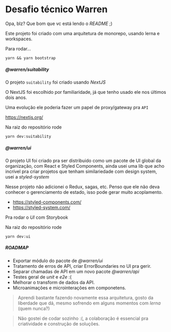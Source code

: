 # Desafio técnico Warren

Opa, blz? Que bom que vc está lendo o _README_ ;)

Este projeto foi criado com uma arquitetura de monorepo, usando lerna e workspaces.

Para rodar...

`yarn && yarn bootstrap`

##### @warren/suitability

O projeto `suitability` foi criado usando _NextJS_

O NextJS foi escolhido por familiaridade, já que tenho usado ele nos últimos dois anos.

Uma evolução ele poderia fazer um papel de proxy/gateway pra `API`

https://nextjs.org/

Na raiz do repositório rode

```
yarn dev:suitability
```

##### @warren/ui

O projeto UI foi criado pra ser distribuido como um pacote de UI global da organização, com React e Styled Components, ainda usei uma lib que acho incrível pra criar projetos que tenham similariedade com design system, usei a _styled-system_

Nesse projeto não adicionei o Redux, sagas, etc. Penso que ele não deva conhecer o gerenciamento de estado, isso pode gerar muito acoplamento.

- https://styled-components.com/
- https://styled-system.com/

Pra rodar o _UI_ com Storybook

Na raiz do repositório rode

```
yarn dev:ui
```

##### ROADMAP

- Exportar módulo do pacote de _@warren/ui_
- Tratamento de erros de API, criar ErrorBoundaries no UI pra gerir.
- Separar chamadas de API em um novo pacote _@warren/api_
- Testes geral de _unit_ e _e2e_ :(
- Melhorar o transform de dados da API.
- Microanimações e microinterações em componetens.

> Aprendi bastante fazendo novamente essa arquitetura, gosto da liberdade que dá, mesmo sofrendo em alguns momentos com _lerna_ (quem nunca?)

> Não gostei de codar sozinho :(, a colaboração é essencial pra criatividade e construção de soluções.
